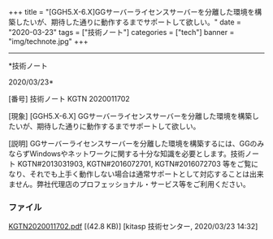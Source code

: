 ﻿+++
title = "[GGH5.X-6.X]GGサーバーライセンスサーバーを分離した環境を構築したいが、期待した通りに動作するまでサポートして欲しい。"
date = "2020-03-23"
tags = ["技術ノート"]
categories = ["tech"]
banner = "img/technote.jpg"
+++

-----------------------------------------------------------------------------------------------------------------------------

*技術ノート

2020/03/23*


[番号]
技術ノート KGTN 2020011702

[現象]
[GGH5.X-6.X]
GGサーバーライセンスサーバーを分離した環境を構築したいが、期待した通りに動作するまでサポートして欲しい。

[説明]
GGサーバーライセンスサーバーを分離した環境を構築するには、GGのみならずWindowsやネットワークに関する十分な知識を必要とします。技術ノート
KGTN#2013031903, KGTN#2016072701, KGTN#2016072703
等をご覧になり、それでも上手く動作しない場合は通常サポートとして対応することは出来ません。弊社代理店のプロフェッショナル・サービス等をご利用ください。


### ファイル





[KGTN2020011702.pdf](http://techreport.kitasp.net/attachments/download/4470/KGTN2020011702.pdf)
 [(42.8 KB)] [kitasp 技術センター, 2020/03/23
14:32]
